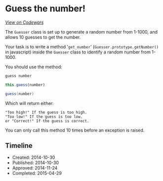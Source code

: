 # Guess the number!
[*View on Codewars*](https://www.codewars.com/kata/guess-the-number-1)

The `Guesser` class is set up to generate a random number from 1-1000, and allows 10 guesses to get the number.

Your task is to write a method '`get_number`' (`Guesser.prototype.getNumber()` in javascript) inside the `Guesser` class to identify a random number from 1-1000.

You should use the method:
```ruby
guess number
```
```javascript
this.guess(number)
```
```java
guess(number)
```
Which will return either:
```
"Too high!" If the guess is too high.
"Too low!" If the guess is too low.
or "Correct!" If the guess is correct.
```

You can only call this method 10 times before an exception is raised.

## Timeline
- Created: 2014-10-30
- Published: 2014-10-30
- Approved: 2014-11-24
- Completed: 2015-04-29